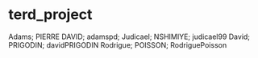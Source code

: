 # terd_project
Adams; PIERRE DAVID; adamspd;
Judicael; NSHIMIYE; judicael99
David; PRIGODIN; davidPRIGODIN
Rodrigue; POISSON; RodriguePoisson
